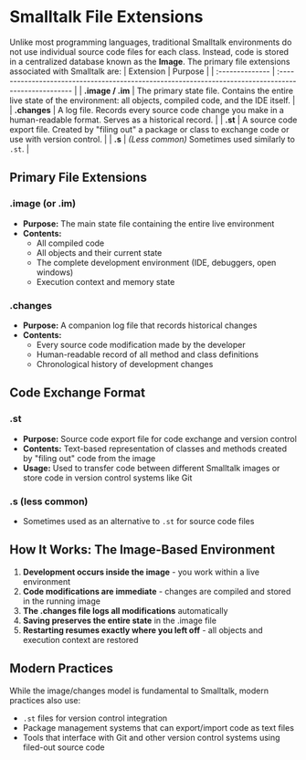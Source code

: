 # Smalltalk File Extensions

Unlike most programming languages, traditional Smalltalk environments do not use individual source code files for each class. Instead, code is stored in a centralized database known as the **Image**. The primary file extensions associated with Smalltalk are:
| Extension       | Purpose                                                                                              |
| :-------------- | :--------------------------------------------------------------------------------------------------- |
| **.image / .im** | The primary state file. Contains the entire live state of the environment: all objects, compiled code, and the IDE itself. |
| **.changes**    | A log file. Records every source code change you make in a human-readable format. Serves as a historical record.            |
| **.st**         | A source code export file. Created by "filing out" a package or class to exchange code or use with version control.         |
| **.s**          | *(Less common)* Sometimes used similarly to `.st`.                                                   |
## Primary File Extensions

### .image (or .im)
- **Purpose:** The main state file containing the entire live environment
- **Contents:** 
  - All compiled code
  - All objects and their current state
  - The complete development environment (IDE, debuggers, open windows)
  - Execution context and memory state

### .changes
- **Purpose:** A companion log file that records historical changes
- **Contents:**
  - Every source code modification made by the developer
  - Human-readable record of all method and class definitions
  - Chronological history of development changes

## Code Exchange Format

### .st
- **Purpose:** Source code export file for code exchange and version control
- **Contents:** Text-based representation of classes and methods created by "filing out" code from the image
- **Usage:** Used to transfer code between different Smalltalk images or store code in version control systems like Git

### .s (less common)
- Sometimes used as an alternative to `.st` for source code files

## How It Works: The Image-Based Environment

1. **Development occurs inside the image** - you work within a live environment
2. **Code modifications are immediate** - changes are compiled and stored in the running image
3. **The .changes file logs all modifications** automatically
4. **Saving preserves the entire state** in the .image file
5. **Restarting resumes exactly where you left off** - all objects and execution context are restored

## Modern Practices
While the image/changes model is fundamental to Smalltalk, modern practices also use:
- `.st` files for version control integration
- Package management systems that can export/import code as text files
- Tools that interface with Git and other version control systems using filed-out source code
